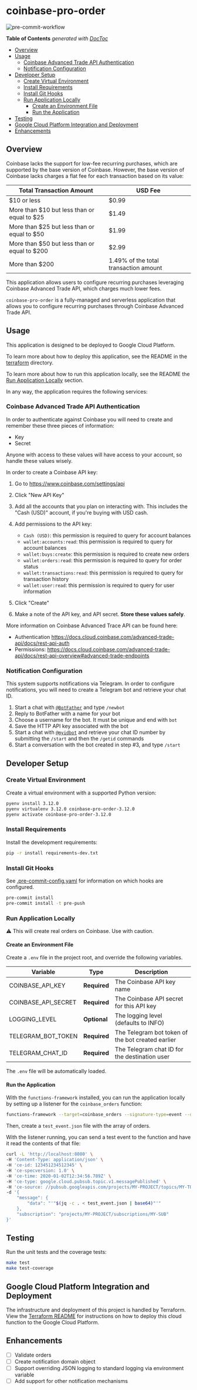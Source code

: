 # coinbase-pro-order

![pre-commit-workflow](https://github.com/michaelheyman/coinbase-pro-order/actions/workflows/pre-commit.yml/badge.svg)

<!-- START doctoc generated TOC please keep comment here to allow auto update -->
<!-- DON'T EDIT THIS SECTION, INSTEAD RE-RUN doctoc TO UPDATE -->
**Table of Contents**  *generated with [DocToc](https://github.com/thlorenz/doctoc)*

- [Overview](#overview)
- [Usage](#usage)
  - [Coinbase Advanced Trade API Authentication](#coinbase-advanced-trade-api-authentication)
  - [Notification Configuration](#notification-configuration)
- [Developer Setup](#developer-setup)
  - [Create Virtual Environment](#create-virtual-environment)
  - [Install Requirements](#install-requirements)
  - [Install Git Hooks](#install-git-hooks)
  - [Run Application Locally](#run-application-locally)
    - [Create an Environment File](#create-an-environment-file)
    - [Run the Application](#run-the-application)
- [Testing](#testing)
- [Google Cloud Platform Integration and Deployment](#google-cloud-platform-integration-and-deployment)
- [Enhancements](#enhancements)

<!-- END doctoc generated TOC please keep comment here to allow auto update -->

## Overview

Coinbase lacks the support for low-fee recurring purchases, which are supported
by the base version of Coinbase. However, the base version of Coinbase lacks
charges a flat fee for each transaction based on its value:

| Total Transaction Amount                     | USD Fee                               |
| -------------------------------------------- | ------------------------------------- |
| $10 or less                                  | $0.99                                 |
| More than $10 but less than or equal to $25  | $1.49                                 |
| More than $25 but less than or equal to $50  | $1.99                                 |
| More than $50 but less than or equal to $200 | $2.99                                 |
| More than $200                               | 1.49% of the total transaction amount |

This application allows users to configure recurring purchases leveraging
Coinbase Advanced Trade API, which charges much lower fees.

`coinbase-pro-order` is a fully-managed and serverless application that allows
you to configure recurring purchases through Coinbase Advanced Trade API.

## Usage

This application is designed to be deployed to Google Cloud Platform.

To learn more about how to deploy this application, see the README in the
[terraform](./terraform) directory.

To learn more about how to run this application locally, see the README the
[Run Application Locally](#run-application-locally) section.

In any way, the application requires the following services:

### Coinbase Advanced Trade API Authentication

In order to authenticate against Coinbase you will need to create and remember
these three pieces of information:

- Key
- Secret

Anyone with access to these values will have access to your account, so handle
these values wisely.

In order to create a Coinbase API key:

1. Go to <https://www.coinbase.com/settings/api>
1. Click "New API Key"
1. Add all the accounts that you plan on interacting with. This includes the
"Cash (USD)" account, if you're buying with USD cash.
1. Add permissions to the API key:

    - `Cash (USD)`: this permission is required to query for account balances
    - `wallet:accounts:read`: this permission is required to query for account balances
    - `wallet:buys:create`: this permission is required to create new orders
    - `wallet:orders:read`: this permission is required to query for order status
    - `wallet:transactions:read`: this permission is required to query for transaction history
    - `wallet:user:read`: this permission is required to query for user information

1. Click "Create"
1. Make a note of the API key, and API secret. **Store these values safely**.

More information on Coinbase Advanced Trace API can be found here:

- Authentication <https://docs.cloud.coinbase.com/advanced-trade-api/docs/rest-api-auth>
- Permissions: <https://docs.cloud.coinbase.com/advanced-trade-api/docs/rest-api-overview#advanced-trade-endpoints>

### Notification Configuration

This system supports notifications via Telegram. In order to configure
notifications, you will need to create a Telegram bot and retrieve your chat ID.

1. Start a chat with [`@BotFather`](https://t.me/BotFather) and type `/newbot`
2. Reply to BotFather with a name for your bot
3. Choose a username for the bot. It must be unique and end with `bot`
4. Save the HTTP API key associated with the bot
5. Start a chat with [`@myidbot`](https://t.me/myidbot) and retrieve your chat
ID number by submitting the `/start` and then the `/getid` commands
6. Start a conversation with the bot created in step #3, and type `/start`

## Developer Setup

### Create Virtual Environment

Create a virtual environment with a supported Python version:

```bash
pyenv install 3.12.0
pyenv virtualenv 3.12.0 coinbase-pro-order-3.12.0
pyenv activate coinbase-pro-order-3.12.0
```

### Install Requirements

Install the development requirements:

```bash
pip -r install requirements-dev.txt
```

### Install Git Hooks

See [.pre-commit-config.yaml](.pre-commit-config.yaml) for information on which hooks are configured.

```bash
pre-commit install
pre-commit install -t pre-push
```

### Run Application Locally

:warning: This will create real orders on Coinbase. Use with caution.

#### Create an Environment File

Create a `.env` file in the project root, and override the following variables.

| Variable            | Type         | Description                                                                      |
| ------------------- | ------------ | ------------------------------------------------- |
| COINBASE_API_KEY    | **Required** | The Coinbase API key name                         |
| COINBASE_API_SECRET | **Required** | The Coinbase API secret for this API key          |
| LOGGING_LEVEL       | **Optional** | The logging level (defaults to INFO)              |
| TELEGRAM_BOT_TOKEN  | **Required** | The Telegram bot token of the bot created earlier |
| TELEGRAM_CHAT_ID    | **Required** | The Telegram chat ID for the destination user     |

The `.env` file will be automatically loaded.

#### Run the Application

With the `functions-framework` installed, you can run the application locally
by setting up a listener for the `coinbase_orders` function:

```bash
functions-framework --target=coinbase_orders --signature-type=event --debug
```

Then, create a `test_event.json` file with the array of orders.

With the listener running, you can send a test event to the function and have it read the contents of that file:

```bash
curl -L 'http://localhost:8080' \
-H 'Content-Type: application/json' \
-H 'ce-id: 123451234512345' \
-H 'ce-specversion: 1.0' \
-H 'ce-time: 2020-01-02T12:34:56.789Z' \
-H 'ce-type: google.cloud.pubsub.topic.v1.messagePublished' \
-H 'ce-source: //pubsub.googleapis.com/projects/MY-PROJECT/topics/MY-TOPIC' \
-d '{
    "message": {
        "data": "'"$(jq -c . < test_event.json | base64)"'"
    },
    "subscription": "projects/MY-PROJECT/subscriptions/MY-SUB"
}'
```

## Testing

Run the unit tests and the coverage tests:

```bash
make test
make test-coverage
```

## Google Cloud Platform Integration and Deployment

The infrastructure and deployment of this project is handled by Terraform.
View the [Terraform README](./terraform/README.md) for instructions on how to
deploy this cloud function to the Google Cloud Platform.

## Enhancements

- [ ] Validate orders
- [ ] Create notification domain object
- [ ] Support overriding JSON logging to standard logging via environment variable
- [ ] Add support for other notification mechanisms
